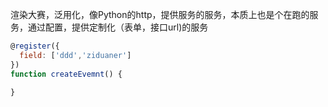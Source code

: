 渲染大赛，泛用化，像Python的http，提供服务的服务，本质上也是个在跑的服务，通过配置，提供定制化（表单，接口url)的服务
```js
@register({
  field: ['ddd','ziduaner']
})
function createEvemnt() {

}
```
